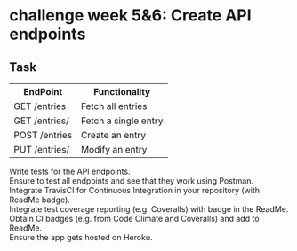 # challenge week 5&6: Create API endpoints

## Task
<table>
  <tr>
    <th>EndPoint</th>
    <th>Functionality</th> 
  </tr>
  <tr>
    <td>GET /entries</td>
    <td>Fetch all entries</td> 
  </tr>
  <tr>
    <td>GET /entries/<entryId></td>
    <td>Fetch a single entry</td> 
  </tr>
  <tr>
    <td>POST /entries<entryId></td>
    <td>Create an entry</td> 
  </tr>
  <tr>
    <td>PUT /entries/<entryId><entryId></td>
    <td>Modify an entry</td> 
  </tr>
</table>

Write tests for the API endpoints. <br>
Ensure to test all endpoints and see that they work using Postman. <br>
Integrate TravisCI for Continuous Integration in your repository (with ReadMe badge).<br>
Integrate test coverage reporting (e.g. Coveralls) with badge in the ReadMe.<br>
Obtain CI badges (e.g. from Code Climate and Coveralls) and add to ReadMe.<br>
Ensure the app gets hosted on Heroku.

